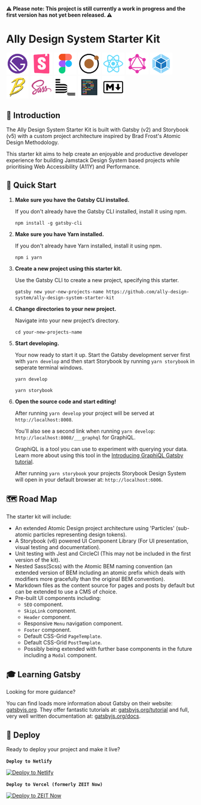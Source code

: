 **⚠️ Please note: This project is still currently a work in progress and the first version has not yet been released. ⚠️**

# Ally Design System Starter Kit

<div>
<img alt="Gatsby" src="./src/07_images/logos/GatsbyIconLogo.png" width="60" />
<img alt="Storybook" src="./src/07_images/logos/StorybookIconLogo.png" width="60" />
<img alt="Figma" src="./src/07_images/logos/FigmaIconLogo.png" width="60" />
<img alt="Atomic Design" src="./src/07_images/logos/AtomicDesignIconLogo.png" width="60" />
<img alt="React" src="./src/07_images/logos/ReactIconLogo.png" width="60" />
<img alt="GraphQL" src="./src/07_images/logos/GraphQLIconLogo.png" width="60" />
<img alt="Webpack" src="./src/07_images/logos/WebpackIconLogo.png" width="60" />
<img alt="Babel" src="./src/07_images/logos/BabelIconLogo.png" width="60" />
<img alt="Sass" src="./src/07_images/logos/SassIconLogo.png" width="60" />
<img alt="BEM" src="./src/07_images/logos/BEMIconLogo.png" width="60" />
<img alt="Prettier" src="./src/07_images/logos/PrettierIconLogo.png" width="60" />
<img alt="Markdown" src="./src/07_images/logos/MarkdownIconLogo.png" width="60" />
</div>

## 👋 Introduction

The Ally Design System Starter Kit is built with Gatsby (v2) and Storybook (v5) with a custom project architecture inspired by Brad Frost's Atomic Design Methodology.

This starter kit aims to help create an enjoyable and productive developer experience for building Jamstack Design System based projects while prioritising Web Accessibility (A11Y) and Performance.

## 💨 Quick Start

1.  **Make sure you have the Gatsby CLI installed.**

    If you don't already have the Gatsby CLI installed, install it using npm.

    ```shell
    npm install -g gatsby-cli
    ```

2.  **Make sure you have Yarn installed.**

    If you don't already have Yarn installed, install it using npm.

    ```shell
    npm i yarn
    ```

3.  **Create a new project using this starter kit.**

    Use the Gatsby CLI to create a new project, specifying this starter.

    ```shell
    gatsby new your-new-projects-name https://github.com/ally-design-system/ally-design-system-starter-kit
    ```

4.  **Change directories to your new project.**

    Navigate into your new project’s directory.

    ```shell
    cd your-new-projects-name
    ```

5.  **Start developing.**

    Your now ready to start it up.
    Start the Gatsby development server first with `yarn develop` and then start Storybook by running `yarn storybook` in seperate terminal windows.

    ```shell
    yarn develop
    ```

    ```shell
    yarn storybook
    ```

6.  **Open the source code and start editing!**

    After running `yarn develop` your project will be served at `http://localhost:8008`.

    You'll also see a second link when running `yarn develop`: `http://localhost:8008/___graphql` for GraphiQL.

    GraphiQL is a tool you can use to experiment with querying your data. Learn more about using this tool in the [Introducing GraphiQL Gatsby tutorial](https://www.gatsbyjs.org/tutorial/part-five/#introducing-graphiql).

    After running `yarn storybook` your projects Storybook Design System will open in your default browser at: `http://localhost:6006`.

## 🗺️ Road Map

The starter kit will include:

-   An extended Atomic Design project architecture using 'Particles' (sub-atomic particles representing design tokens).
-   A Storybook (v6) powered UI Component Library (For UI presentation, visual testing and documentation).
-   Unit testing with Jest and CircleCI (This may not be included in the first version of the kit).
-   Nested Sass(Scss) with the Atomic BEM naming convention (an extended version of BEM including an atomic prefix which deals with modifiers more gracefully than the original BEM convention).
-   Markdown files as the content source for pages and posts by default but can be extended to use a CMS of choice.
-   Pre-built UI components including:
    -   `SEO` component.
    -   `SkipLink` component.
    -   `Header` component.
    -   Responsive `Menu` navigation component.
    -   `Footer` component.
    -   Default CSS-Grid `PageTemplate`.
    -   Default CSS-Grid `PostTemplate`.
    -   Possibly being extended with further base components in the future including a `Modal` component.

## 🎓 Learning Gatsby

Looking for more guidance?

You can find loads more information about Gatsby on their website: [gatsbyjs.org](https://www.gatsbyjs.org). They offer fantastic tutorials at: [gatsbyjs.org/tutorial](https://www.gatsbyjs.org/tutorial) and full, very well written documentation at: [gatsbyjs.org/docs](https://www.gatsbyjs.org/docs).

## 🚀 Deploy

Ready to deploy your project and make it live?

**`Deploy to Netlify`**

[![Deploy to Netlify](https://www.netlify.com/img/deploy/button.svg)](https://app.netlify.com/start/deploy?repository=https://github.com/ally-design-system/ally-design-system-starter-kit)

**`Deploy to Vercel (formerly ZEIT Now)`**

[![Deploy to ZEIT Now](https://zeit.co/button)](https://zeit.co/import/project?template=https://github.com/ally-design-system/ally-design-system-starter-kit)
